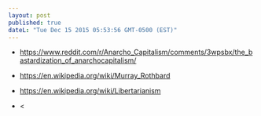 ```yaml
---
layout: post
published: true
dateL: "Tue Dec 15 2015 05:53:56 GMT-0500 (EST)"
---
```



- <https://www.reddit.com/r/Anarcho_Capitalism/comments/3wpsbx/the_bastardization_of_anarchocapitalism/>

- <https://en.wikipedia.org/wiki/Murray_Rothbard>

- <https://en.wikipedia.org/wiki/Libertarianism>

- <
